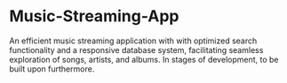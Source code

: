 # Music-Streaming-App
An efficient music streaming application with with optimized search functionality and a responsive database system, facilitating seamless exploration of songs, artists, and albums. In stages of development, to be built upon furthermore. 
